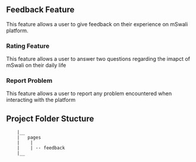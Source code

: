 ## Feedback Feature 
This feature allows a user to give feedback on their experience on mSwali platform.

### Rating Feature
This feature allows a user to answer two questions regarding the imapct of mSwali on their daily life

### Report Problem
This feature allows a user to report any problem encountered when interacting with the platform

## Project Folder Stucture 
``` pwa
    |__
    |   pages
    |    |
    |    | -- feedback
    |__       
``` 